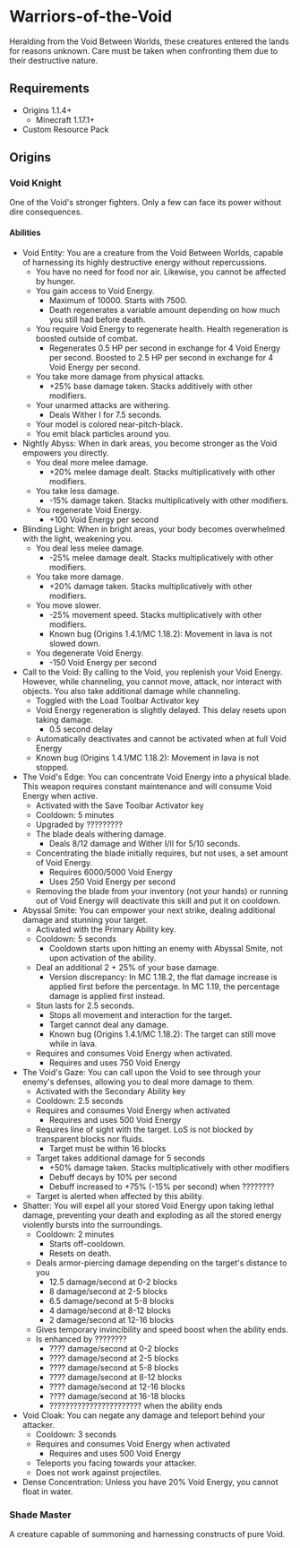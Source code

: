 # Warriors-of-the-Void

Heralding from the Void Between Worlds, these creatures entered the lands for reasons unknown. Care must be taken when confronting them due to their destructive nature.

## Requirements

- Origins 1.1.4+
  - Minecraft 1.17.1+
- Custom Resource Pack

## Origins

### Void Knight

One of the Void's stronger fighters. Only a few can face its power without dire consequences.

#### Abilities

- Void Entity: You are a creature from the Void Between Worlds, capable of harnessing its highly destructive energy without repercussions.
  - You have no need for food nor air. Likewise, you cannot be affected by hunger.
  - You gain access to Void Energy.
    - Maximum of 10000. Starts with 7500.
    - Death regenerates a variable amount depending on how much you still had before death.
  - You require Void Energy to regenerate health. Health regeneration is boosted outside of combat.
    - Regenerates 0.5 HP per second in exchange for 4 Void Energy per second. Boosted to 2.5 HP per second in exchange for 4 Void Energy per second.
  - You take more damage from physical attacks.
    - +25% base damage taken. Stacks additively with other modifiers.
  - Your unarmed attacks are withering.
    - Deals Wither I for 7.5 seconds.
  - Your model is colored near-pitch-black.
  - You emit black particles around you.
- Nightly Abyss: When in dark areas, you become stronger as the Void empowers you directly.
  - You deal more melee damage.
    - +20% melee damage dealt. Stacks multiplicatively with other modifiers.
  - You take less damage.
    - -15% damage taken. Stacks multiplicatively with other modifiers.
  - You regenerate Void Energy.
    - +100 Void Energy per second
- Blinding Light: When in bright areas, your body becomes overwhelmed with the light, weakening you.
  - You deal less melee damage.
    - -25% melee damage dealt. Stacks multiplicatively with other modifiers.
  - You take more damage.
    - +20% damage taken. Stacks multiplicatively with other modifiers.
  - You move slower.
    - -25% movement speed. Stacks multiplicatively with other modifiers.
    - Known bug (Origins 1.4.1/MC 1.18.2): Movement in lava is not slowed down.
  - You degenerate Void Energy.
    - -150 Void Energy per second
- Call to the Void: By calling to the Void, you replenish your Void Energy. However, while channeling, you cannot move, attack, nor interact with objects. You also take additional damage while channeling.
  - Toggled with the Load Toolbar Activator key
  - Void Energy regeneration is slightly delayed. This delay resets upon taking damage.
    - 0.5 second delay
  - Automatically deactivates and cannot be activated when at full Void Energy
  - Known bug (Origins 1.4.1/MC 1.18.2): Movement in lava is not stopped.
- The Void's Edge: You can concentrate Void Energy into a physical blade. This weapon requires constant maintenance and will consume Void Energy when active.
  - Activated with the Save Toolbar Activator key
  - Cooldown: 5 minutes
  - Upgraded by ?????????
  - The blade deals withering damage.
    - Deals 8/12 damage and Wither I/II for 5/10 seconds.
  - Concentrating the blade initially requires, but not uses, a set amount of Void Energy.
    - Requires 6000/5000 Void Energy
    - Uses 250 Void Energy per second
  - Removing the blade from your inventory (not your hands) or running out of Void Energy will deactivate this skill and put it on cooldown.
- Abyssal Smite: You can empower your next strike, dealing additional damage and stunning your target.
  - Activated with the Primary Ability key.
  - Cooldown: 5 seconds
    - Cooldown starts upon hitting an enemy with Abyssal Smite, not upon activation of the ability.
  - Deal an additional 2 + 25% of your base damage.
    - Version discrepancy: In MC 1.18.2, the flat damage increase is applied first before the percentage. In MC 1.19, the percentage damage is applied first instead.
  - Stun lasts for 2.5 seconds.
    - Stops all movement and interaction for the target.
    - Target cannot deal any damage.
    - Known bug (Origins 1.4.1/MC 1.18.2): The target can still move while in lava.
  - Requires and consumes Void Energy when activated.
    - Requires and uses 750 Void Energy
- The Void's Gaze: You can call upon the Void to see through your enemy's defenses, allowing you to deal more damage to them.
  - Activated with the Secondary Ability key
  - Cooldown: 2.5 seconds
  - Requires and consumes Void Energy when activated
    - Requires and uses 500 Void Energy
  - Requires line of sight with the target. LoS is not blocked by transparent blocks nor fluids.
    - Target must be within 16 blocks
  - Target takes additional damage for 5 seconds
    - +50% damage taken. Stacks multiplicatively with other modifiers
    - Debuff decays by 10% per second
    - Debuff increased to +75% (-15% per second) when ????????
  - Target is alerted when affected by this ability.
- Shatter: You will expel all your stored Void Energy upon taking lethal damage, preventing your death and exploding as all the stored energy violently bursts into the surroundings.
  - Cooldown: 2 minutes
    - Starts off-cooldown.
    - Resets on death.
  - Deals armor-piercing damage depending on the target's distance to you
    - 12.5 damage/second at 0-2 blocks
    - 8 damage/second at 2-5 blocks
    - 6.5 damage/second at 5-8 blocks
    - 4 damage/second at 8-12 blocks
    - 2 damage/second at 12-16 blocks
  - Gives temporary invincibility and speed boost when the ability ends.
  - Is enhanced by ????????
    - ???? damage/second at 0-2 blocks
    - ???? damage/second at 2-5 blocks
    - ???? damage/second at 5-8 blocks
    - ???? damage/second at 8-12 blocks
    - ???? damage/second at 12-16 blocks
    - ???? damage/second at 16-18 blocks
    - ??????????????????????? when the ability ends
- Void Cloak: You can negate any damage and teleport behind your attacker.
  - Cooldown: 3 seconds
  - Requires and consumes Void Energy when activated
    - Requires and uses 500 Void Energy
  - Teleports you facing towards your attacker.
  - Does not work against projectiles.
- Dense Concentration: Unless you have 20% Void Energy, you cannot float in water.

### Shade Master

A creature capable of summoning and harnessing constructs of pure Void.
